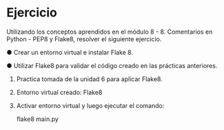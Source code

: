 <h1>Ejercicio</h1>

Utilizando los conceptos aprendidos en el módulo 8 - 8. Comentarios
en Python - PEP8 y Flake8, resolver el siguiente ejercicio.

● Crear un entorno virtual e instalar Flake 8.

● Utilizar Flake8 para validar el código creado en las prácticas
anteriores.


1. Practica tomada de la unidad 6 para aplicar Flake8.
2. Entorno virtual creado: Flake8
3. Activar entorno virtual y luego ejecutar el comando:

    flake8 main.py
